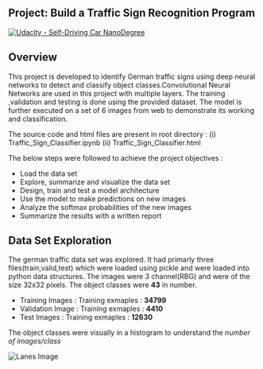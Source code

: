 ## Project: Build a Traffic Sign Recognition Program
[![Udacity - Self-Driving Car NanoDegree](https://s3.amazonaws.com/udacity-sdc/github/shield-carnd.svg)](http://www.udacity.com/drive)

Overview
---
This project is developed to identify German traffic signs using deep neural networks to detect and classify object classes.Convolutional Neural Networks are used in this project with multiple layers. The training ,validation and testing is done using the provided dataset. The model is further executed on a set of 6 images from web to demonstrate its working and classification.

The source code and html files are present in root directory : (i) Traffic_Sign_Classifier.ipynb (ii) Traffic_Sign_Classifier.html

The below steps were followed to achieve the project objectives :
* Load the data set
* Explore, summarize and visualize the data set
* Design, train and test a model architecture
* Use the model to make predictions on new images
* Analyze the softmax probabilities of the new images
* Summarize the results with a written report

## Data Set Exploration

The german traffic data set was explored. It had primarly three files(train,valid,test) which were loaded using pickle and were loaded into python data structures. The images were 3 channel(RBG) and were of the size 32x32 pixels. The object classes were **43** in number.
* Training Images : Training exmaples : **34799**
* Validation Image : Training exmaples : **4410**
* Test Images : Training exmaples : **12630**

The object classes were visually in a histogram to understand the *number of images/class*

![Lanes Image](./output_images/final_result_test3.jpg)






